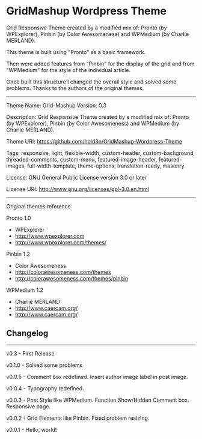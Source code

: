 GridMashup Wordpress Theme
==========================

Grid Responsive Theme created by a modified mix of: Pronto (by WPExplorer), Pinbin (by Color Awesomeness) and WPMedium (by Charlie MERLAND).

This theme is built using "Pronto" as a basic framework.

Then were added features from "Pinbin" for the display of the grid and from "WPMedium" for the style of the individual article.

Once built this structure I changed the overall style and solved some problems. Thanks to the authors of the original themes.

-------------------------------------------------------

Theme Name: Grid-Mashup
Version: 0.3

Description: Grid Responsive Theme created by a modified mix of: Pronto (by WPExplorer), Pinbin (by Color Awesomeness) and WPMedium (by Charlie MERLAND).

Theme URI: https://github.com/hold3n/GridMashup-Wordpress-Theme

Tags: responsive, light, flexible-width, custom-header, custom-background, threaded-comments, custom-menu, featured-image-header, featured-images, full-width-template, theme-options, translation-ready, masonry

License: GNU General Public License version 3.0 or later

License URI: http://www.gnu.org/licenses/gpl-3.0.en.html


-------------------------------------------------------

Original themes reference
	
Pronto 1.0
 - WPExplorer
 - http://www.wpexplorer.com
 - http://www.wpexplorer.com/themes/
	
Pinbin 1.2
 - Color Awesomeness
 - http://colorawesomeness.com/themes
 - http://colorawesomeness.com/themes/pinbin
	
WPMedium 1.2
- Charlie MERLAND
- http://www.caercam.org/
- http://www.caercam.org/

Changelog
----------
----------

v0.3 - First Release

v0.1.0 - Solved some problems

v0.0.5 - Comment box redefined. Insert author image label in post image.

v0.0.4 - Typography redefined.

v0.0.3 - Post Style like WPMedium. Function Show/Hidden Comment box. Responsive page.

v0.0.2 - Grid Elements like Pinbin. Fixed problem resizing.

v0.0.1 - Hello, world!


